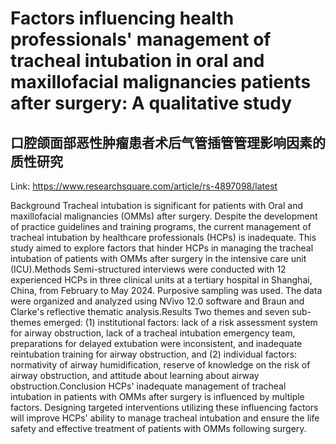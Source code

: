 # Factors influencing health professionals' management of tracheal intubation in oral and maxillofacial malignancies patients after surgery: A qualitative study

## 口腔颌面部恶性肿瘤患者术后气管插管管理影响因素的质性研究

Link: https://www.researchsquare.com/article/rs-4897098/latest

Background Tracheal intubation is significant for patients with Oral and maxillofacial malignancies (OMMs) after surgery.  Despite the development of practice guidelines and training programs, the current management of tracheal intubation by healthcare professionals (HCPs) is inadequate. This study aimed to explore factors that hinder HCPs in managing the tracheal intubation of patients with OMMs after surgery in the intensive care unit (ICU).Methods Semi-structured interviews were conducted with 12 experienced HCPs in three clinical units at a tertiary hospital in Shanghai, China, from February to May 2024. Purposive sampling was used. The data were organized and analyzed using NVivo 12.0 software and Braun and Clarke's reflective thematic analysis.Results Two themes and seven sub-themes emerged: (1) institutional factors: lack of a risk assessment system for airway obstruction, lack of a tracheal intubation emergency team, preparations for delayed extubation were inconsistent, and inadequate reintubation training for airway obstruction, and (2) individual factors: normativity of airway humidification, reserve of knowledge on the risk of airway obstruction, and attitude about learning about airway obstruction.Conclusion HCPs' inadequate management of tracheal intubation in patients with OMMs after surgery is influenced by multiple factors. Designing targeted interventions utilizing these influencing factors will improve HCPs' ability to manage tracheal intubation and ensure the life safety and effective treatment of patients with OMMs following surgery.

